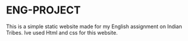 # ENG-PROJECT
This is a simple static website made for my English assignment on Indian Tribes. Ive used Html and css for this website.

